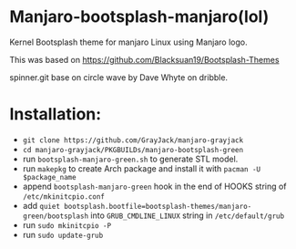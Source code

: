 # Manjaro-bootsplash-manjaro(lol)
Kernel Bootsplash theme for manjaro Linux using Manjaro logo.

This was based on https://github.com/Blacksuan19/Bootsplash-Themes

spinner.git base on circle wave by Dave Whyte on dribble.

# Installation:

- `git clone https://github.com/GrayJack/manjaro-grayjack`
- `cd manjaro-grayjack/PKGBUILDs/manjaro-bootsplash-green`
- run `bootsplash-manjaro-green.sh` to generate STL model.
- run `makepkg` to create Arch package and install it with `pacman -U $package_name`
- append `bootsplash-manjaro-green` hook in the end of HOOKS string of `/etc/mkinitcpio.conf`
- add `quiet bootsplash.bootfile=bootsplash-themes/manjaro-green/bootsplash` into `GRUB_CMDLINE_LINUX` string in `/etc/default/grub`
- run `sudo mkinitcpio -P`
- run `sudo update-grub`
